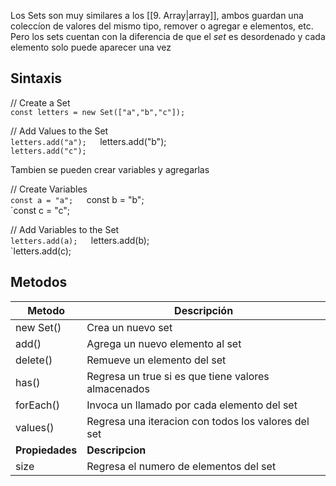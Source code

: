 Los Sets son muy similares a los [[9. Array|array]], ambos guardan una coleccíon de valores del mismo tipo, remover o agregar e elementos, etc. Pero los sets cuentan con la diferencia de que el *set* es desordenado y cada elemento solo puede aparecer una vez 

## Sintaxis
// Create a Set  
`const letters = new Set(["a","b","c"]);`


// Add Values to the Set  
`letters.add("a");  
`letters.add("b");  
`letters.add("c");`


Tambien se pueden crear variables y agregarlas

// Create Variables  
`const a = "a";  
`const b = "b";  
`const c = "c";  
  
// Add Variables to the Set  
`letters.add(a);  
`letters.add(b);  
`letters.add(c);


## Metodos

Metodo | Descripción 
--------------|-------
new Set() | Crea un nuevo set
add() | Agrega un nuevo elemento al set
delete() | Remueve un elemento del set
has() | Regresa un true si es que tiene valores almacenados
forEach() | Invoca un llamado por cada elemento del set
values() | Regresa una iteracion con todos los valores del set
**Propiedades** | **Descripcion**
size | Regresa el numero de elementos del set

